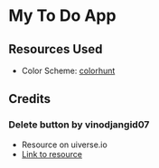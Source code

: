 # My To Do App

## Resources Used
* Color Scheme: [colorhunt](https://colorhunt.co/palette/0a26471442722052952c74b3)

## Credits
### Delete button by vinodjangid07
* Resource on uiverse.io
* [Link to resource](https://uiverse.io/vinodjangid07/tame-cobra-18)